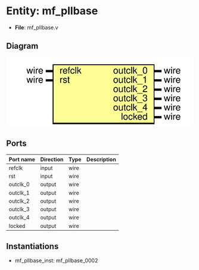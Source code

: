 # Entity: mf_pllbase 

- **File**: mf_pllbase.v
## Diagram

![Diagram](mf_pllbase.svg "Diagram")
## Ports

| Port name | Direction | Type | Description |
| --------- | --------- | ---- | ----------- |
| refclk    | input     | wire |             |
| rst       | input     | wire |             |
| outclk_0  | output    | wire |             |
| outclk_1  | output    | wire |             |
| outclk_2  | output    | wire |             |
| outclk_3  | output    | wire |             |
| outclk_4  | output    | wire |             |
| locked    | output    | wire |             |
## Instantiations

- mf_pllbase_inst: mf_pllbase_0002
